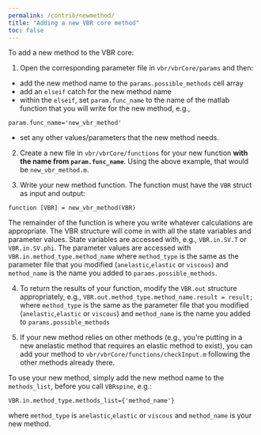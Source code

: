 ```yaml
---
permalink: /contrib/newmethod/
title: "Adding a new VBR core method"
toc: false 
---
```


To add a new method to the VBR core:

1. Open the corresponding parameter file in `vbr/vbrCore/params` and then:
  * add the new method name to the `params.possible_methods` cell array
  * add an `elseif` catch for the new method name
  * within the `elseif`, set `param.func_name` to the name of the matlab function that you will write for the new method, e.g.,
  ```
  param.func_name='new_vbr_method'
  ```
  * set any other values/parameters that the new method needs.

2. Create a new file in `vbr/vbrCore/functions` for your new function **with the name from `param.func_name`**. Using the above example, that would be `new_vbr_method.m`.

3. Write your new method function. The function must have the `VBR` struct as input and output:
```
function [VBR] = new_vbr_method(VBR)
```
The remainder of the function is where you write whatever calculations are appropriate. The VBR structure will come in with all the state variables and parameter values. State variables are accessed with, e.g., `VBR.in.SV.T` or `VBR.in.SV.phi`. The parameter values are accessed with `VBR.in.method_type.method_name` where `method_type` is the same as the parameter file that you modified (`anelastic`,`elastic` or `viscous`) and `method_name` is the name you added to `params.possible_methods`.

4. To return the results of your function, modify the `VBR.out` structure appropriately, e.g., ```VBR.out.method_type.method_name.result = result;```
where `method_type` is the same as the parameter file that you modified (`anelastic`,`elastic` or `viscous`) and `method_name` is the name you added to `params.possible_methods`

5. If your new method relies on other methods (e.g., you're putting in a new anelastic method that requires an elastic method to exist), you can add your method to `vbr/vbrCore/functions/checkInput.m` following the other methods already there.

To use your new method, simply add the new method name to the `methods_list`, before you call `VBRspine`, e.g.:
```
VBR.in.method_type.methods_list={'method_name'}
```
where `method_type` is `anelastic`,`elastic` or `viscous` and `method_name` is your new method.
